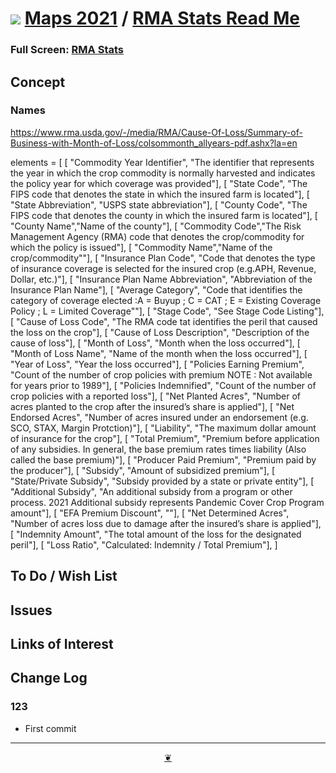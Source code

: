 # [![](https://theo-armour.github.io/maps-2021/lib/assets/icons/mark-github.svg )](https://github.com/theo-armour/maps-2021/tree/main/sandbox/rma-stats "Source code on GitHub" ) [Maps 2021]( https://theo-armour.github.io/maps-2021/ "Home page" ) / [RMA Stats Read Me]( https://theo-armour.github.io/maps-2021/#lib/sandbox/rma-stats/README.md)


<!--@@@
<div class=iframe-resize ><iframe src=https://theo-armour.github.io/maps-2021/ sandbox/rma-stats/ height=100% width=100% ></iframe></div>
_"RMA Stats" in a resizable window. One finger to rotate. Two to zoom._
@@@-->


### Full Screen: [RMA Stats]( https://theo-armour.github.io/maps-2021/sandbox/rma-stats/ )


## Concept


### Names

https://www.rma.usda.gov/-/media/RMA/Cause-Of-Loss/Summary-of-Business-with-Month-of-Loss/colsommonth_allyears-pdf.ashx?la=en

elements = [
[ "Commodity Year Identifier", "The identifier that represents the year in which the crop commodity is normally harvested and indicates the policy year for which coverage was provided"],
[ "State Code", "The FIPS code that denotes the state in which the insured farm is located"],
[ "State Abbreviation", "USPS state abbreviation"],
[ "County Code", "The FIPS code that denotes the county in which the insured farm is located"],
[ "County Name","Name of the county"],
[ "Commodity Code","The Risk Management Agency (RMA) code that denotes the crop/commodity for which the policy is issued"],
[ "Commodity Name","Name of the crop/commodity""],
[ "Insurance Plan Code", "Code that denotes the type of insurance coverage is selected for the insured crop (e.g.APH, Revenue, Dollar, etc.)"],
[ "Insurance Plan Name Abbreviation", "Abbreviation of the Insurance Plan Name"],
[ "Average Category", "Code that identifies the category of coverage elected :A = Buyup ; C = CAT ; E = Existing Coverage Policy ; L = Limited Coverage""],
[ "Stage Code", "See Stage Code Listing"],
[ "Cause of Loss Code", "The RMA code tat identifies the peril that caused the loss on the crop"],
[ "Cause of Loss Description", "Description of the cause of loss"],
[ "Month of Loss", "Month when the loss occurred"],
[ "Month of Loss Name", "Name of the month when the loss occurred"],
[ "Year of Loss", "Year the loss occurred"],
[ "Policies Earning Premium", "Count of the number of crop policies with premium NOTE : Not available for years prior to 1989"],
[ "Policies Indemnified", "Count of the number of crop policies with a reported loss"],
[ "Net Planted Acres", "Number of acres planted to the crop after the insured’s share is applied"],
[ "Net Endorsed Acres", "Number of acres insured under an endorsement (e.g. SCO, STAX, Margin Protction)"],
[ "Liability", "The maximum dollar amount of insurance for the crop"],
[ "Total Premium", "Premium before application of any subsidies. In general, the base premium rates times liability (Also called the base premium)"],
[ "Producer Paid Premium", "Premium paid by the producer"],
[ "Subsidy", "Amount of subsidized premium"],
[ "State/Private Subsidy", "Subsidy provided by a state or private entity"],
[ "Additional Subsidy", "An additional subsidy from a program or other process. 2021 Additional subsidy represents Pandemic Cover Crop Program amount"],
[ "EFA Premium Discount", ""],
[ "Net Determined Acres", "Number of acres loss due to damage after the insured’s share is applied"],
[ "Indemnity Amount", "The total amount of the loss for the designated peril"],
[ "Loss Ratio", "Calculated: Indemnity / Total Premium"],
]

## To Do / Wish List


## Issues


## Links of Interest


## Change Log


### 123

* First commit


***

<center title="Hello! Click me to go up to the top" ><a class=aDingbat href=javascript:window.scrollTo(0,0);> ❦ </a></center>
